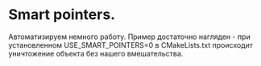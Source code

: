 # Smart pointers.

Автоматизируем немного работу. Пример достаточно нагляден - при установленном USE_SMART_POINTERS=0 в CMakeLists.txt происходит уничтожение объекта без нашего вмешательства.
